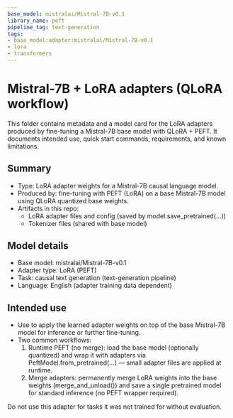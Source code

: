 ```yaml
---
base_model: mistralai/Mistral-7B-v0.1
library_name: peft
pipeline_tag: text-generation
tags:
- base_model:adapter:mistralai/Mistral-7B-v0.1
- lora
- transformers
---
```


# Mistral-7B + LoRA adapters (QLoRA workflow)

This folder contains metadata and a model card for the LoRA adapters produced by fine-tuning a Mistral-7B base model with QLoRA + PEFT. It documents intended use, quick start commands, requirements, and known limitations.

## Summary
- Type: LoRA adapter weights for a Mistral-7B causal language model.
- Produced by: fine-tuning with PEFT (LoRA) on a base Mistral-7B model using QLoRA quantized base weights.
- Artifacts in this repo:
  - LoRA adapter files and config (saved by model.save_pretrained(...))
  - Tokenizer files (shared with base model)

## Model details
- Base model: mistralai/Mistral-7B-v0.1
- Adapter type: LoRA (PEFT)
- Task: causal text generation (text-generation pipeline)
- Language: English (adapter training data dependent)

## Intended use
- Use to apply the learned adapter weights on top of the base Mistral-7B model for inference or further fine-tuning.
- Two common workflows:
  1. Runtime PEFT (no merge): load the base model (optionally quantized) and wrap it with adapters via PeftModel.from_pretrained(...) — small adapter files are applied at runtime.
  2. Merge adapters: permanently merge LoRA weights into the base weights (merge_and_unload()) and save a single pretrained model for standard inference (no PEFT wrapper required).

Do not use this adapter for tasks it was not trained for without evaluation.

